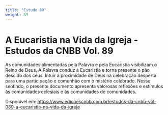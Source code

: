 ```yaml
---
title: "Estudo 89"
weight: 89
---
```

# A Eucaristia na Vida da Igreja - Estudos da CNBB Vol. 89

As comunidades alimentadas pela Palavra e pela Eucaristia visibilizam o Reino de Deus. A Palavra conduz à Eucaristia e torna presente o pão descido dos céus. Intuir a proximidade de Deus na celebração desperta para uma participação e comunhão com o mistério celebrado. Nesse sentindo, o presente documento apresenta valorosas reflexões e estímulos às comunidades eclesiais e às comunidades de comunidades.

Disponível em: https://www.edicoescnbb.com.br/estudos-da-cnbb-vol-089-a-eucaristia-na-vida-da-igreja
